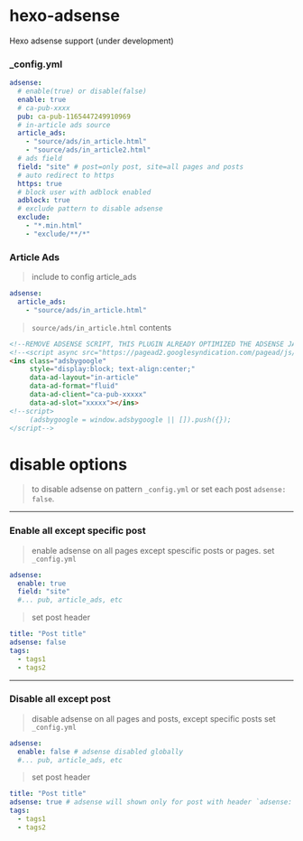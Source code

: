 # hexo-adsense
Hexo adsense support (under development)

### _config.yml
```yaml
adsense:
  # enable(true) or disable(false)
  enable: true
  # ca-pub-xxxx
  pub: ca-pub-1165447249910969
  # in-article ads source
  article_ads:
    - "source/ads/in_article.html"
    - "source/ads/in_article2.html"
  # ads field
  field: "site" # post=only post, site=all pages and posts
  # auto redirect to https
  https: true
  # block user with adblock enabled
  adblock: true
  # exclude pattern to disable adsense
  exclude:
    - "*.min.html"
    - "exclude/**/*"
```

### Article Ads
> include to config article_ads
```yaml
adsense:
  article_ads:
    - "source/ads/in_article.html"
```
> `source/ads/in_article.html` contents
```html
<!--REMOVE ADSENSE SCRIPT, THIS PLUGIN ALREADY OPTIMIZED THE ADSENSE JAVASCRIPT-->
<!--<script async src="https://pagead2.googlesyndication.com/pagead/js/adsbygoogle.js?client=ca-pub-xxxx" crossorigin="anonymous"></script>-->
<ins class="adsbygoogle"
     style="display:block; text-align:center;"
     data-ad-layout="in-article"
     data-ad-format="fluid"
     data-ad-client="ca-pub-xxxxx"
     data-ad-slot="xxxxx"></ins>
<!--script>
     (adsbygoogle = window.adsbygoogle || []).push({});
</script-->
```

# disable options
> to disable adsense on pattern `_config.yml` or set each post `adsense: false`.

<hr>

### Enable all except specific post
> enable adsense on all pages except spescific posts or pages.
> set `_config.yml`
```yaml
adsense:
  enable: true
  field: "site"
  #... pub, article_ads, etc
```
> set post header
```yaml
title: "Post title"
adsense: false
tags:
  - tags1
  - tags2
```

<hr>

### Disable all except post
> disable adsense on all pages and posts, except specific posts
> set `_config.yml`
```yaml
adsense:
  enable: false # adsense disabled globally
  #... pub, article_ads, etc
```
> set post header
```yaml
title: "Post title"
adsense: true # adsense will shown only for post with header `adsense: true` / enabled
tags:
  - tags1
  - tags2
```

